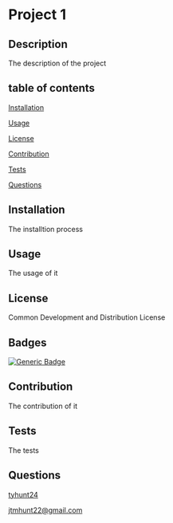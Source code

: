 # Project 1 

  ## Description
  The description of the project 

  ## table of contents
  [Installation](#Installation) 

  [Usage](#Usage) 

  [License](#License) 

  [Contribution](#Contribution)

  [Tests](#Tests) 
 
  [Questions](#Questions)


  ## Installation
  The installtion process

  ## Usage
  The usage of it 

  ## License
  Common Development and Distribution License

  ## Badges
  [![Generic Badge](https://img.shields.io/badge/<JavaScript>-<100%>-<COLOR>.svg)](https://shields.io/)
  
  ## Contribution
  The contribution of it 

  ## Tests
  The tests

  ## Questions
  [tyhunt24](https://github.com/) 

  jtmhunt22@gmail.com 
 
  